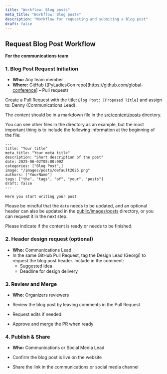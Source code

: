 ```yaml
---
title: "Workflow: Blog posts"
meta_title: "Workflow: Blog posts"
description: "Workflow for requesting and submiting a blog post"
draft: false
---
```


## Request Blog Post Workflow

**For the communications team**

### 1. Blog Post Request Initiation

* **Who:** Any team member
* **Where:** GitHub ([PyLadiesCon repo](https://github.com/global-conference] – Pull request)

Create a Pull Request with the title: `Blog Post: [Proposed Title]`
and assign to: Denny (Communications Lead).

The content should be in a markdown file in the
[src/content/posts](https://github.com/pyladies/global-conference/tree/main/src/content/posts)
directory.

You can see other files in the directory as an example,
but the most important thing is to include the following information
at the beginning of the file:

```
---
title: "Your title"
meta_title: "Your meta title"
description: "Short description of the post"
date: 2025-06-02T05:00:00Z
categories: ["Blog Post",]
image: "/images/posts/default2025.png"
authors: ["YourName"]
tags: ["the", "tags", "of", "your", "posts"]
draft: false
---

Here you start writing your post

```

Please be mindful that the `date` needs to be updated,
and an optional header can also be updated in the
[public/images/posts](https://github.com/pyladies/global-conference/tree/main/public/images/posts)
directory, or you can request it in the next step.

Please indicate if the content is ready or needs to be finished.

### 2. Header design request (optional)


* **Who:** Communications Lead
* In the same GitHub Pull Request, tag the Design Lead (Georgi) to request the blog post header.
  Include in the comment:
   * Suggested idea
   * Deadline for design delivery

### 3. Review and Merge

* **Who:** Organizers reviewers

* Review the blog post by leaving comments in the Pull Request
* Request edits if needed
* Approve and merge the PR when ready

### 4. Publish & Share

* **Who:** Communications or Social Media Lead

* Confirm the blog post is live on the website
* Share the link in the communications or social media channel
